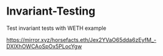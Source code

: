 # Invariant-Testing
Test invariant tests with WETH example


https://mirror.xyz/horsefacts.eth/Jex2YVaO65dda6zEyfM_-DXlXhOWCAoSpOx5PLocYgw
